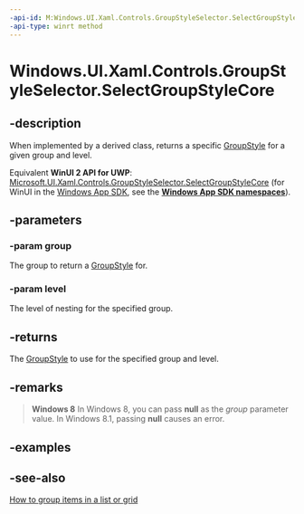 ```yaml
---
-api-id: M:Windows.UI.Xaml.Controls.GroupStyleSelector.SelectGroupStyleCore(System.Object,System.UInt32)
-api-type: winrt method
---
```


<!-- Method syntax
virtual protected Windows.UI.Xaml.Controls.GroupStyle SelectGroupStyleCore(System.Object group, System.UInt32 level)
-->

# Windows.UI.Xaml.Controls.GroupStyleSelector.SelectGroupStyleCore

## -description
When implemented by a derived class, returns a specific [GroupStyle](groupstyle.md) for a given group and level.

Equivalent **WinUI 2 API for UWP**: [Microsoft.UI.Xaml.Controls.GroupStyleSelector.SelectGroupStyleCore](/windows/winui/api/microsoft.ui.xaml.controls.groupstyleselector.selectgroupstylecore) (for WinUI in the [Windows App SDK](/windows/apps/windows-app-sdk/), see the **[Windows App SDK namespaces](/windows/windows-app-sdk/api/winrt/)**).

## -parameters
### -param group
The group to return a [GroupStyle](groupstyle.md) for.

### -param level
The level of nesting for the specified group.

## -returns
The [GroupStyle](groupstyle.md) to use for the specified group and level.

## -remarks
> **Windows 8**
> In Windows 8, you can pass **null** as the *group* parameter value. In Windows 8.1, passing **null** causes an error.

## -examples

## -see-also
[How to group items in a list or grid](/previous-versions/windows/apps/hh780627(v=win.10))
